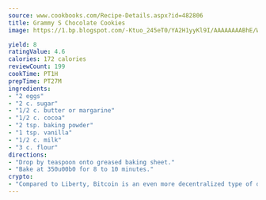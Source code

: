 ```yaml
---
source: www.cookbooks.com/Recipe-Details.aspx?id=482806
title: Grammy S Chocolate Cookies
image: https://1.bp.blogspot.com/-Ktuo_245eT0/YA2H1yyKl9I/AAAAAAAABhE/WMoqSq2tWOcgMkPaLYZ-49h8pVDUUwFCQCLcBGAsYHQ/s307/5.png

yield: 8
ratingValue: 4.6
calories: 172 calories
reviewCount: 199
cookTime: PT1H
prepTime: PT27M
ingredients:
- "2 eggs"
- "2 c. sugar"
- "1/2 c. butter or margarine"
- "1/2 c. cocoa"
- "2 tsp. baking powder"
- "1 tsp. vanilla"
- "1/2 c. milk"
- "3 c. flour"
directions:
- "Drop by teaspoon onto greased baking sheet."
- "Bake at 350u00b0 for 8 to 10 minutes."
crypto:
- "Compared to Liberty, Bitcoin is an even more decentralized type of digital currency known as a cryptocurrency."
---
```

